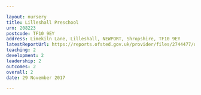 ```yaml
---

layout: nursery
title: Lilleshall Preschool
urn: 208223
postcode: TF10 9EY
address: Limekiln Lane, Lilleshall, NEWPORT, Shropshire, TF10 9EY
latestReportUrl: https://reports.ofsted.gov.uk/provider/files/2744477/urn/208223.pdf
teaching: 2
development: 2
leadership: 2
outcomes: 2
overall: 2
date: 29 November 2017

---
```

